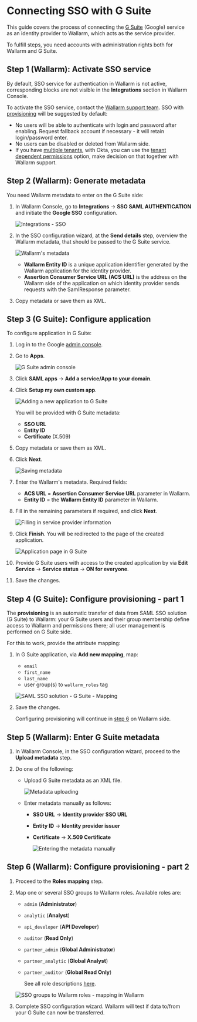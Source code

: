 # Connecting SSO with G Suite

[img-gsuite-console]:       ../../../images/admin-guides/configuration-guides/sso/gsuite/gsuite-console.png
[img-gsuite-add-app]:       ../../../images/admin-guides/configuration-guides/sso/gsuite/gsuite-add-app.png
[img-fetch-metadata]:       ../../../images/admin-guides/configuration-guides/sso/gsuite/gsuite-fetch-metadata.png
[img-fill-in-sp-data]:      ../../../images/admin-guides/configuration-guides/sso/gsuite/gsuite-fill-in-sp-data.png
[img-app-page]:             ../../../images/admin-guides/configuration-guides/sso/gsuite/gsuite-app-page.png
[link-gsuite-adm-console]:  https://admin.google.com
[img-sp-wizard-transfer-metadata]:  ../../../images/admin-guides/configuration-guides/sso/gsuite/sp-wizard-transfer-metadata.png
[img-transfer-metadata-manually]:   ../../../images/admin-guides/configuration-guides/sso/gsuite/transfer-metadata-manually.png
[img-sp-wizard-finish]:             ../../../images/admin-guides/configuration-guides/sso/gsuite/sp-wizard-finish.png

This guide covers the process of connecting the [G Suite](https://gsuite.google.com/) (Google) service as an identity provider to Wallarm, which acts as the service provider.

To fulfill steps, you need accounts with administration rights both for Wallarm and G Suite.

## Step 1 (Wallarm): Activate SSO service

By default, SSO service for authentication in Wallarm is not active, corresponding blocks are not visible in the **Integrations** section in Wallarm Console.

To activate the SSO service, contact the [Wallarm support team](https://support.wallarm.com/). SSO with [provisioning](#step-4-g-suite-configure-provisioning-part-1) will be suggested by default:

* No users will be able to authenticate with login and password after enabling. Request fallback account if necessary - it will retain login/password enter.
* No users can be disabled or deleted from Wallarm side.
* If you have [multiple tenants](../../../installation/multi-tenant/overview.md), with Okta, you can use the [tenant dependent permissions](intro.md#tenant-dependent-permissions) option, make decision on that together with Wallarm support.

## Step 2 (Wallarm): Generate metadata

You need Wallarm metadata to enter on the G Suite side:

1. In Wallarm Console, go to **Integrations** → **SSO SAML AUTHENTICATION** and initiate the **Google SSO** configuration.

    ![Integrations - SSO](../../../images/admin-guides/configuration-guides/sso/sso-integration-add.png)

1. In the SSO configuration wizard, at the **Send details** step, overview the Wallarm metadata, that should be passed to the G Suite service.

    ![Wallarm's metadata](../../../images/admin-guides/configuration-guides/sso/gsuite/sp-metadata.png)

    * **Wallarm Entity ID** is a unique application identifier generated by the Wallarm application for the identity provider.
    * **Assertion Consumer Service URL (ACS URL)** is the address on the Wallarm side of the application on which identity provider sends requests with the SamlResponse parameter.

1. Copy metadata or save them as XML. 

## Step 3 (G Suite): Configure application

To configure application in G Suite:

1. Log in to the Google [admin console][link-gsuite-adm-console]. 
1. Go to **Apps**.

    ![G Suite admin console][img-gsuite-console]

1. Click **SAML apps** → **Add a service/App to your domain**.
1. Click **Setup my own custom app**.

    ![Adding a new application to G Suite][img-gsuite-add-app]

    You will be provided with G Suite metadata:

    * **SSO URL**
    * **Entity ID**
    * **Certificate** (X.509)

1. Copy metadata or save them as XML. 
1. Click **Next**.

    ![Saving metadata][img-fetch-metadata]

1. Enter the Wallarm's metadata. Required fields:

    * **ACS URL** = **Assertion Consumer Service URL** parameter in Wallarm.
    * **Entity ID** = the **Wallarm Entity ID** parameter in Wallarm.

1. Fill in the remaining parameters if required, and click **Next**.

    ![Filling in service provider information][img-fill-in-sp-data]

1. Click **Finish**. You will be redirected to the page of the created application.

    ![Application page in G Suite][img-app-page]

1. Provide G Suite users with access to the created application by via **Edit Service** → **Service status** → **ON for everyone**.
1. Save the changes.

## Step 4 (G Suite): Configure provisioning - part 1

The **provisioning** is an automatic transfer of data from SAML SSO solution (G Suite) to Wallarm: your G Suite users and their group membership define access to Wallarm and permissions there; all user management is performed on G Suite side.

For this to work, provide the attribute mapping:

1. In G Suite application, via **Add new mapping**, map:

    * `email`
    * `first_name`
    * `last_name`
    * user group(s) to `wallarm_roles` tag

    ![SAML SSO solution - G Suite - Mapping](../../../images/admin-guides/configuration-guides/sso/simple-sso-mapping.png)

1. Save the changes.

    Configuring provisioning will continue in [step 6](#step-6-wallarm-configure-provisioning-part-2) on Wallarm side.

## Step 5 (Wallarm): Enter G Suite metadata

1. In Wallarm Console, in the SSO configuration wizard, proceed to the **Upload metadata** step.
1. Do one of the following:

    * Upload G Suite metadata as an XML file.

        ![Metadata uploading][img-sp-wizard-transfer-metadata]

    * Enter metadata manually as follows:

        * **SSO URL** → **Identity provider SSO URL**
        * **Entity ID** → **Identity provider issuer**
        * **Certificate** → **X.509 Certificate**

            ![Entering the metadata manually][img-transfer-metadata-manually]


## Step 6 (Wallarm): Configure provisioning - part 2

1. Proceed to the **Roles mapping** step.
1. Map one or several SSO groups to Wallarm roles. Available roles are:

    * `admin` (**Administrator**)
    * `analytic` (**Analyst**)
    * `api_developer` (**API Developer**)
    * `auditor` (**Read Only**)
    * `partner_admin` (**Global Administrator**)
    * `partner_analytic` (**Global Analyst**)
    * `partner_auditor` (**Global Read Only**)

        See all role descriptions [here](../../../user-guides/settings/users.md#user-roles).

    ![SSO groups to Wallarm roles - mapping in Wallarm](../../../images/admin-guides/configuration-guides/sso/sso-mapping-in-wallarm.png)

1. Complete SSO configuration wizard. Wallarm will test if data to/from your G Suite can now be transferred.
